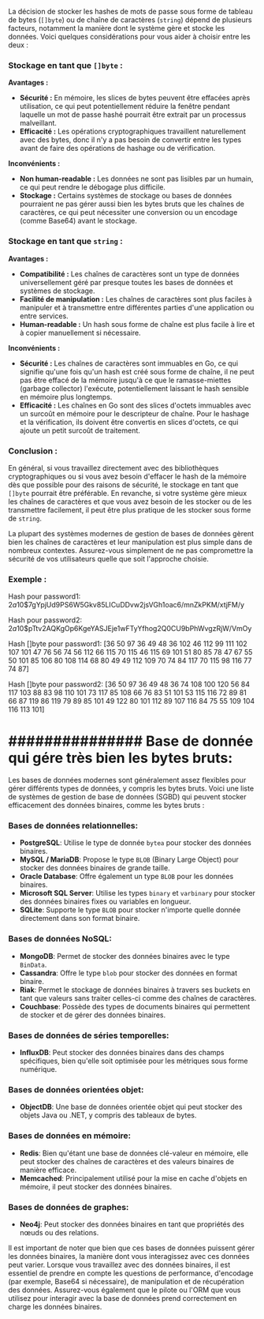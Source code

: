 La décision de stocker les hashes de mots de passe sous forme de tableau de bytes (`[]byte`) ou de chaîne de caractères (`string`) dépend de plusieurs facteurs, notamment la manière dont le système gère et stocke les données. Voici quelques considérations pour vous aider à choisir entre les deux :

### Stockage en tant que `[]byte` :

**Avantages :**

- **Sécurité :** En mémoire, les slices de bytes peuvent être effacées après utilisation, ce qui peut potentiellement réduire la fenêtre pendant laquelle un mot de passe hashé pourrait être extrait par un processus malveillant.
- **Efficacité :** Les opérations cryptographiques travaillent naturellement avec des bytes, donc il n'y a pas besoin de convertir entre les types avant de faire des opérations de hashage ou de vérification.

**Inconvénients :**

- **Non human-readable :** Les données ne sont pas lisibles par un humain, ce qui peut rendre le débogage plus difficile.
- **Stockage :** Certains systèmes de stockage ou bases de données pourraient ne pas gérer aussi bien les bytes bruts que les chaînes de caractères, ce qui peut nécessiter une conversion ou un encodage (comme Base64) avant le stockage.

### Stockage en tant que `string` :

**Avantages :**

- **Compatibilité :** Les chaînes de caractères sont un type de données universellement géré par presque toutes les bases de données et systèmes de stockage.
- **Facilité de manipulation :** Les chaînes de caractères sont plus faciles à manipuler et à transmettre entre différentes parties d'une application ou entre services.
- **Human-readable :** Un hash sous forme de chaîne est plus facile à lire et à copier manuellement si nécessaire.

**Inconvénients :**

- **Sécurité :** Les chaînes de caractères sont immuables en Go, ce qui signifie qu'une fois qu'un hash est créé sous forme de chaîne, il ne peut pas être effacé de la mémoire jusqu'à ce que le ramasse-miettes (garbage collector) l'exécute, potentiellement laissant le hash sensible en mémoire plus longtemps.
- **Efficacité :** Les chaînes en Go sont des slices d'octets immuables avec un surcoût en mémoire pour le descripteur de chaîne. Pour le hashage et la vérification, ils doivent être convertis en slices d'octets, ce qui ajoute un petit surcoût de traitement.

### Conclusion :

En général, si vous travaillez directement avec des bibliothèques cryptographiques ou si vous avez besoin d'effacer le hash de la mémoire dès que possible pour des raisons de sécurité, le stockage en tant que `[]byte` pourrait être préférable. En revanche, si votre système gère mieux les chaînes de caractères et que vous avez besoin de les stocker ou de les transmettre facilement, il peut être plus pratique de les stocker sous forme de `string`.

La plupart des systèmes modernes de gestion de bases de données gèrent bien les chaînes de caractères et leur manipulation est plus simple dans de nombreux contextes. Assurez-vous simplement de ne pas compromettre la sécurité de vos utilisateurs quelle que soit l'approche choisie.

### Exemple :

Hash pour password1: $2a$10$7gYpjUd9PS6W5Gkv85LICuDDvw2jsVGh1oac6/mnZkPKM/xtjFM/y

Hash pour password2: $2a$10$pTtv2AQKgOp6KgeYASJEje1wFTyYfhog2Q0CU9bPhWvgzRjW/VmOy

Hash []byte pour password1: [36 50 97 36 49 48 36 102 46 112 99 111 102 107 101 47 76 56 74 56 112 66 115 70 115 46 115 69 101 51 80 85 78 47 67 55 50 101 85 106 80 108 114 68 80 49 49 112 109 70 74 84 117 70 115 98 116 77 74 87]

Hash []byte pour password2: [36 50 97 36 49 48 36 74 108 100 120 56 84 117 103 88 83 98 110 101 73 117 85 108 66 76 83 51 101 53 115 116 72 89 81 66 87 119 86 119 79 89 85 101 49 122 80 101 112 89 107 116 84 75 55 109 104 116 113 101]

# ############### Base de donnée qui gére très bien les bytes bruts:

Les bases de données modernes sont généralement assez flexibles pour gérer différents types de données, y compris les bytes bruts. Voici une liste de systèmes de gestion de base de données (SGBD) qui peuvent stocker efficacement des données binaires, comme les bytes bruts :

### Bases de données relationnelles:

- **PostgreSQL**: Utilise le type de donnée `bytea` pour stocker des données binaires.
- **MySQL / MariaDB**: Propose le type `BLOB` (Binary Large Object) pour stocker des données binaires de grande taille.
- **Oracle Database**: Offre également un type `BLOB` pour les données binaires.
- **Microsoft SQL Server**: Utilise les types `binary` et `varbinary` pour stocker des données binaires fixes ou variables en longueur.
- **SQLite**: Supporte le type `BLOB` pour stocker n'importe quelle donnée directement dans son format binaire.

### Bases de données NoSQL:

- **MongoDB**: Permet de stocker des données binaires avec le type `BinData`.
- **Cassandra**: Offre le type `blob` pour stocker des données en format binaire.
- **Riak**: Permet le stockage de données binaires à travers ses buckets en tant que valeurs sans traiter celles-ci comme des chaînes de caractères.
- **Couchbase**: Possède des types de documents binaires qui permettent de stocker et de gérer des données binaires.

### Bases de données de séries temporelles:

- **InfluxDB**: Peut stocker des données binaires dans des champs spécifiques, bien qu'elle soit optimisée pour les métriques sous forme numérique.

### Bases de données orientées objet:

- **ObjectDB**: Une base de données orientée objet qui peut stocker des objets Java ou .NET, y compris des tableaux de bytes.

### Bases de données en mémoire:

- **Redis**: Bien qu'étant une base de données clé-valeur en mémoire, elle peut stocker des chaînes de caractères et des valeurs binaires de manière efficace.
- **Memcached**: Principalement utilisé pour la mise en cache d'objets en mémoire, il peut stocker des données binaires.

### Bases de données de graphes:

- **Neo4j**: Peut stocker des données binaires en tant que propriétés des nœuds ou des relations.

Il est important de noter que bien que ces bases de données puissent gérer les données binaires, la manière dont vous interagissez avec ces données peut varier. Lorsque vous travaillez avec des données binaires, il est essentiel de prendre en compte les questions de performance, d'encodage (par exemple, Base64 si nécessaire), de manipulation et de récupération des données. Assurez-vous également que le pilote ou l'ORM que vous utilisez pour interagir avec la base de données prend correctement en charge les données binaires.
